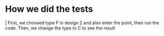 # How we did the tests
|  First, we choosed type P in design 2 and also enter the point, then run the code. Then, we change the type to C to see the
result
